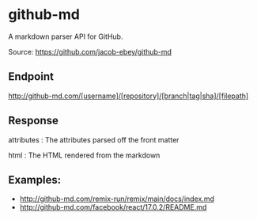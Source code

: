 # github-md

A markdown parser API for GitHub.

Source: https://github.com/jacob-ebey/github-md

## Endpoint

http://github-md.com/[username]/[repository]/[branch|tag|sha]/[filepath]

## Response

attributes
: The attributes parsed off the front matter

html
: The HTML rendered from the markdown

## Examples:

- http://github-md.com/remix-run/remix/main/docs/index.md
- http://github-md.com/facebook/react/17.0.2/README.md
